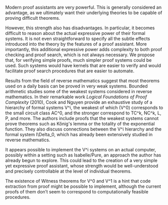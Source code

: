 Modern proof assistants are very powerful. This is generally considered an advantage, as we ultimately want their underlying theories to be capable of proving difficult theorems.

However, this strength also has disadvantages. In particular, it becomes difficult to reason about the actual expressive power of their formal systems. It is not even straightforward to specify all the subtle effects introduced into the theory by the features of a proof assistant. More importantly, this additional expressive power adds complexity to both proof checking and proof search, which is not always necessary. We propose that, for verifying simple proofs, much simpler proof systems could be used. Such systems would have kernels that are easier to verify and would facilitate proof search procedures that are easier to automate.

Results from the field of reverse mathematics suggest that most theorems used on a daily basis can be proved in very weak systems. Bounded arithmetic studies some of the weakest systems considered in reverse mathematics. In their remarkable work *Logical Foundations of Proof Complexity* (2010), Cook and Nguyen provide an exhaustive study of a hierarchy of formal systems V^i, the weakest of which (V^0) corresponds to the small circuit class AC^0, and the stronger correspond to TC^k, NC^k, L, P, and more. The authors include proofs that the weakest systems cannot prove theorems such as Kőnig's lemma or the totality of the exponential function. They also discuss connections between the V^i hierarchy and the formal system I\\Delta\_0​, which has already been extensively studied in reverse mathematics.

It appears possible to implement the V^i systems on an actual computer, possibly within a setting such as Isabelle/Pure, an approach the author has already begun to explore. This could lead to the creation of a very simple yet expressive proof assistant, whose strength would be well-understood and precisely controllable at the level of individual theorems.

The existence of Witness theorems for V^0 and V^1 is a hint that code extraction from proof might be possible to implement, although the current proofs of them don’t seem to correspond to computationally feasible procedures.

